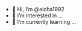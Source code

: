 - 👋 Hi, I’m @aicha1992
- 👀 I’m interested in ...
- 🌱 I’m currently learning ...
  

<!---
aicha1992/aicha1992 is a ✨ special ✨ repository because its `README.md` (this file) appears on your GitHub profile.
You can click the Preview link to take a look at your changes.
--->
